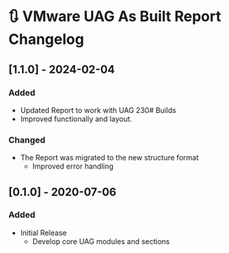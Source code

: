 # :arrows_clockwise: VMware UAG As Built Report Changelog

## [1.1.0] - 2024-02-04

### Added

- Updated Report to work with UAG 230# Builds
- Improved functionally and layout.

### Changed

- The Report was migrated to the new structure format
  - Improved error handling

## [0.1.0] - 2020-07-06

### Added

- Initial Release
  - Develop core UAG modules and sections
